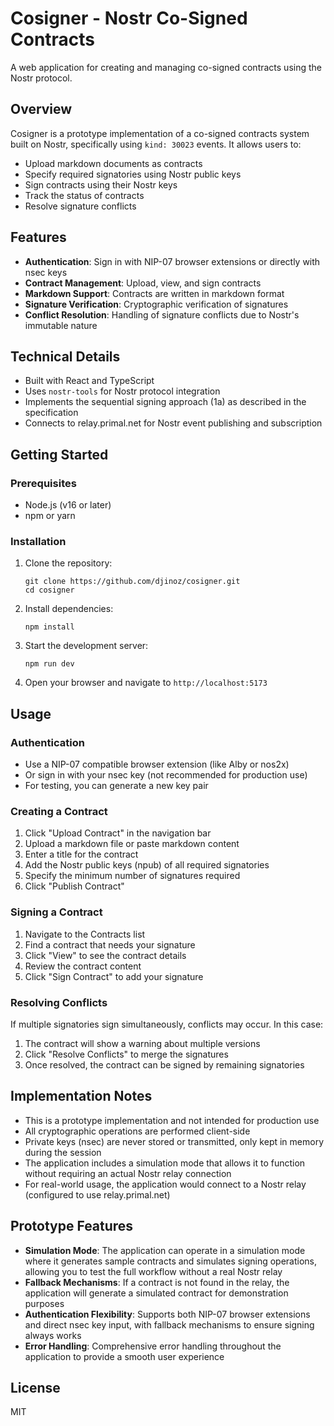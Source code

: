 # Cosigner - Nostr Co-Signed Contracts

A web application for creating and managing co-signed contracts using the Nostr protocol.

## Overview

Cosigner is a prototype implementation of a co-signed contracts system built on Nostr, specifically using `kind: 30023` events. It allows users to:

- Upload markdown documents as contracts
- Specify required signatories using Nostr public keys
- Sign contracts using their Nostr keys
- Track the status of contracts
- Resolve signature conflicts

## Features

- **Authentication**: Sign in with NIP-07 browser extensions or directly with nsec keys
- **Contract Management**: Upload, view, and sign contracts
- **Markdown Support**: Contracts are written in markdown format
- **Signature Verification**: Cryptographic verification of signatures
- **Conflict Resolution**: Handling of signature conflicts due to Nostr's immutable nature

## Technical Details

- Built with React and TypeScript
- Uses `nostr-tools` for Nostr protocol integration
- Implements the sequential signing approach (1a) as described in the specification
- Connects to relay.primal.net for Nostr event publishing and subscription

## Getting Started

### Prerequisites

- Node.js (v16 or later)
- npm or yarn

### Installation

1. Clone the repository:
   ```
   git clone https://github.com/djinoz/cosigner.git
   cd cosigner
   ```

2. Install dependencies:
   ```
   npm install
   ```

3. Start the development server:
   ```
   npm run dev
   ```

4. Open your browser and navigate to `http://localhost:5173`

## Usage

### Authentication

- Use a NIP-07 compatible browser extension (like Alby or nos2x)
- Or sign in with your nsec key (not recommended for production use)
- For testing, you can generate a new key pair

### Creating a Contract

1. Click "Upload Contract" in the navigation bar
2. Upload a markdown file or paste markdown content
3. Enter a title for the contract
4. Add the Nostr public keys (npub) of all required signatories
5. Specify the minimum number of signatures required
6. Click "Publish Contract"

### Signing a Contract

1. Navigate to the Contracts list
2. Find a contract that needs your signature
3. Click "View" to see the contract details
4. Review the contract content
5. Click "Sign Contract" to add your signature

### Resolving Conflicts

If multiple signatories sign simultaneously, conflicts may occur. In this case:

1. The contract will show a warning about multiple versions
2. Click "Resolve Conflicts" to merge the signatures
3. Once resolved, the contract can be signed by remaining signatories

## Implementation Notes

- This is a prototype implementation and not intended for production use
- All cryptographic operations are performed client-side
- Private keys (nsec) are never stored or transmitted, only kept in memory during the session
- The application includes a simulation mode that allows it to function without requiring an actual Nostr relay connection
- For real-world usage, the application would connect to a Nostr relay (configured to use relay.primal.net)

## Prototype Features

- **Simulation Mode**: The application can operate in a simulation mode where it generates sample contracts and simulates signing operations, allowing you to test the full workflow without a real Nostr relay
- **Fallback Mechanisms**: If a contract is not found in the relay, the application will generate a simulated contract for demonstration purposes
- **Authentication Flexibility**: Supports both NIP-07 browser extensions and direct nsec key input, with fallback mechanisms to ensure signing always works
- **Error Handling**: Comprehensive error handling throughout the application to provide a smooth user experience

## License

MIT
